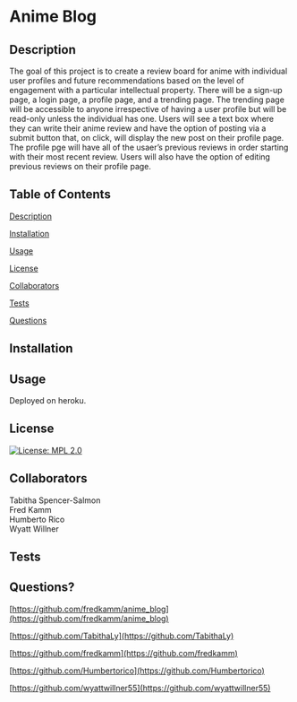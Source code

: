 # Anime Blog
    
## Description
    
The goal of this project is to create a review board for anime with individual user profiles and future recommendations based on the level of engagement with a particular intellectual property. There will be a sign-up page, a login page, a profile page, and a trending page. The trending page will be accessible to anyone irrespective of having a user profile but will be read-only unless the individual has one. Users will see a text box where they can write their anime review and have the option of posting via a submit button that, on click, will display the new post on their profile page. The profile pge will have all of the usaer’s previous reviews in order starting with their most recent review. Users will also have the option of editing previous reviews on their profile page.
    
## Table of Contents

[Description](#description)

[Installation](#installation)

[Usage](#usage)

[License](#license)

[Collaborators](#collaborators)

[Tests](#tests)

[Questions](#questions)


## Installation


    
## Usage
    
Deployed on heroku.
    
## License 

[![License: MPL 2.0](https://img.shields.io/badge/License-MPL_2.0-brightgreen.svg)](https://opensource.org/licenses/MPL-2.0)

## Collaborators

Tabitha Spencer-Salmon <br/>
Fred Kamm <br/>
Humberto Rico <br/>
Wyatt Willner <br/>
    
## Tests


    
## Questions?

[https://github.com/fredkamm/anime_blog](https://github.com/fredkamm/anime_blog)

[https://github.com/TabithaLy](https://github.com/TabithaLy)

[https://github.com/fredkamm](https://github.com/fredkamm)

[https://github.com/Humbertorico](https://github.com/Humbertorico)

[https://github.com/wyattwillner55](https://github.com/wyattwillner55)